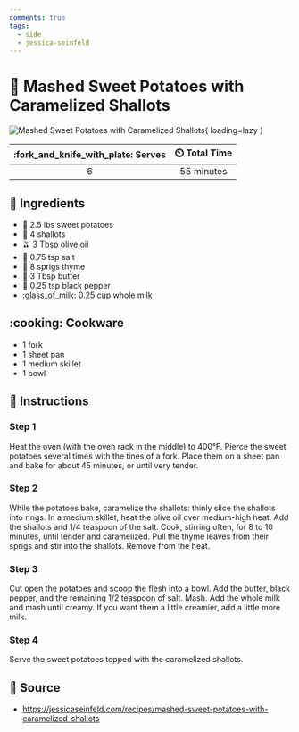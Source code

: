 ```yaml
---
comments: true
tags:
  - side
  - jessica-seinfeld
---
```

# :sweet_potato: Mashed Sweet Potatoes with Caramelized Shallots

![Mashed Sweet Potatoes with Caramelized Shallots][1]{ loading=lazy }

| :fork_and_knife_with_plate: Serves | :timer_clock: Total Time |
|:----------------------------------:|:-----------------------: |
| 6 | 55 minutes |

## :salt: Ingredients

- :sweet_potato: 2.5 lbs sweet potatoes
- :onion: 4 shallots
- :olive: 3 Tbsp olive oil
- :salt: 0.75 tsp salt
- :herb: 8 sprigs thyme
- :butter: 3 Tbsp butter
- :salt: 0.25 tsp black pepper
- :glass_of_milk: 0.25 cup whole milk

## :cooking: Cookware

- 1 fork
- 1 sheet pan
- 1 medium skillet
- 1 bowl

## :pencil: Instructions

### Step 1

Heat the oven (with the oven rack in the middle) to 400°F. Pierce the sweet potatoes several times with the tines of a
fork. Place them on a sheet pan and bake for about 45 minutes, or until very tender.

### Step 2

While the potatoes bake, caramelize the shallots: thinly slice the shallots into rings. In a medium skillet, heat the
olive oil over medium-high heat. Add the shallots and 1/4 teaspoon of the salt. Cook, stirring often, for 8 to 10
minutes, until tender and caramelized. Pull the thyme leaves from their sprigs and stir into the shallots. Remove from
the heat.

### Step 3

Cut open the potatoes and scoop the flesh into a bowl. Add the butter, black pepper, and the remaining 1/2 teaspoon of
salt. Mash. Add the whole milk and mash until creamy. If you want them a little creamier, add a little more milk.

### Step 4

Serve the sweet potatoes topped with the caramelized shallots.

## :link: Source

- <https://jessicaseinfeld.com/recipes/mashed-sweet-potatoes-with-caramelized-shallots>

[1]: <../assets/images/mashed-sweet-potatoes-with-caramelized-shallots.jpg>
